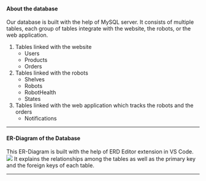 #### About the database ####
Our database is built with the help of MySQL server. It consists of multiple tables, each group of tables integrate with the website, the robots, or the web application.

1. Tables linked with the website
	- Users
	- Products
	- Orders
2. Tables linked with the robots
	- Shelves
	- Robots
	- RobotHealth
	- States
3. Tables linked with the web application which tracks the robots and the orders
	- Notifications

- - -

#### ER-Diagram of the Database ####
This ER-Diagram is built with the help of ERD Editor extension in VS Code.
<img src="https://user-images.githubusercontent.com/70551007/216460196-18d078e8-e7b4-4ef2-bb34-c878e12f24fe.png">
It explains the relationships among the tables as well as the primary key and the foreign keys of each table.

---


